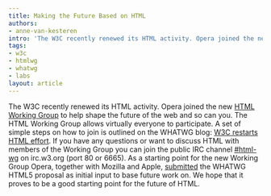 ```yaml
---
title: Making the Future Based on HTML
authors:
- anne-van-kesteren
intro: 'The W3C recently renewed its HTML activity. Opera joined the new HTML Working Group to help shape the future of the web and so can you. The HTML Working Group allows virtually everyone to participate.'
tags:
- w3c
- htmlwg
- whatwg
- labs
layout: article
---
```


The W3C recently renewed its HTML activity. Opera joined the new [HTML Working Group][1] to help shape the future of the web and so can you. The HTML Working Group allows virtually everyone to participate. A set of simple steps on how to join is outlined on the WHATWG blog: [W3C restarts HTML effort][2]. If you have any questions or want to discuss HTML with members of the Working Group you can join the public IRC channel [#html-wg][3] on irc.w3.org (port 80 or 6665). As a starting point for the new Working Group Opera, together with Mozilla and Apple, [submitted][4] the WHATWG HTML5 proposal as initial input to base future work on. We hope that it proves to be a good starting point for the future of HTML.

[1]: http://www.w3.org/html/wg/
[2]: http://blog.whatwg.org/w3c-restarts-html-effort
[3]: irc://irc.w3.org:6665/html-wg
[4]: http://www.w3.org/mid/29BA08F9-96C7-44BC-BE23-9E163E5D8DEA@apple.com